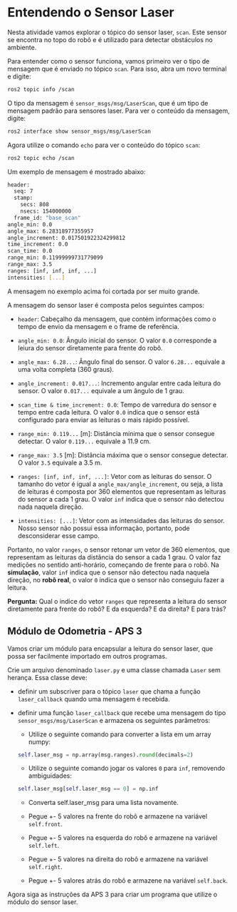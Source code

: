 # Entendendo o Sensor Laser

Nesta atividade vamos explorar o tópico do sensor laser, `scan`. Este sensor se encontra no topo do robô e é utilizado para detectar obstáculos no ambiente.

Para entender como o sensor funciona, vamos primeiro ver o tipo de mensagem que é enviado no tópico `scan`. Para isso, abra um novo terminal e digite:

```bash
ros2 topic info /scan
```

O tipo da mensagem é `sensor_msgs/msg/LaserScan`, que é um tipo de mensagem padrão para sensores laser. Para ver o conteúdo da mensagem, digite:

```bash
ros2 interface show sensor_msgs/msg/LaserScan
```

Agora utilize o comando `echo` para ver o conteúdo do tópico `scan`:

```bash
ros2 topic echo /scan
```

Um exemplo de mensagem é mostrado abaixo:

```bash
header: 
  seq: 7
  stamp: 
    secs: 808
    nsecs: 154000000
  frame_id: "base_scan"
angle_min: 0.0
angle_max: 6.28318977355957
angle_increment: 0.017501922324299812
time_increment: 0.0
scan_time: 0.0
range_min: 0.11999999731779099
range_max: 3.5
ranges: [inf, inf, inf, ...]
intensities: [...]
```
A mensagem no exemplo acima foi cortada por ser muito grande.

A mensagem do sensor laser é composta pelos seguintes campos:

* `header`: Cabeçalho da mensagem, que contém informações como o tempo de envio da mensagem e o frame de referência.

* `angle_min: 0.0`: Ângulo inicial do sensor. O valor `0.0` corresponde a leiura do sensor diretamente para frente do robô.

* `angle_max: 6.28...`: Ângulo final do sensor. O valor `6.28...` equivale a uma volta completa (360 graus).

* `angle_increment: 0.017...`: Incremento angular entre cada leitura do sensor. O valor `0.017...` equivale a um ângulo de 1 grau.

* `scan_time & time_increment: 0.0`: Tempo de varredura do sensor e tempo entre cada leitura. O valor `0.0` indica que o sensor está configurado para enviar as leituras o mais rápido possível.

* `range_min: 0.119...` [m]: Distância mínima que o sensor consegue detectar. O valor `0.119...` equivale a 11.9 cm.

* `range_max: 3.5` [m]: Distância máxima que o sensor consegue detectar. O valor `3.5` equivale a 3.5 m.

* `ranges: [inf, inf, inf, ...]`: Vetor com as leituras do sensor. O tamanho do vetor é igual a `angle_max/angle_increment`, ou seja, a lista de leituras é composta por 360 elementos que representam as leituras do sensor a cada 1 grau. O valor `inf` indica que o sensor não detectou nada naquela direção.

* `intensities: [...]`: Vetor com as intensidades das leituras do sensor. Nosso sensor não possui essa informação, portanto, pode desconsiderar esse campo.

Portanto, no valor `ranges`, o sensor retonar um vetor de 360 elementos, que representam as leituras da distância do sensor a cada 1 grau. O valor faz medições no sentido anti-horário, começando de frente para o robô. Na **simulação**, valor `inf` indica que o sensor não detectou nada naquela direção, no **robô real**, o valor `0` indica que o sensor não conseguiu fazer a leitura.

**Pergunta:** Qual o indice do vetor `ranges` que representa a leitura do sensor diretamente para frente do robô? E da esquerda? E da direita? E para trás?

## Módulo de Odometria - APS 3

Vamos criar um módulo para encapsular a leitura do sensor laser, que possa ser facilmente importado em outros programas.

Crie um arquivo denominado `laser.py` e uma classe chamada `Laser` sem herança. Essa classe deve:

* definir um subscriver para o tópico `laser` que chama a função `laser_callback` quando uma mensagem é recebida.

* definir uma função `laser_callback` que recebe uma mensagem do tipo `sensor_msgs/msg/LaserScan` e armazena os seguintes parâmetros:
    * Utilize o seguinte comando para converter a lista em um array numpy:
    ```python
    self.laser_msg = np.array(msg.ranges).round(decimals=2) 
    ```

    * Utilize o seguinte comando jogar os valores `0` para `inf`, removendo ambiguidades:
    ```python
    self.laser_msg[self.laser_msg == 0] = np.inf
    ```

    * Converta self.laser_msg para uma lista novamente.

    * Pegue +- 5 valores na frente do robô e armazene na variável `self.front`.

    * Pegue +- 5 valores na esquerda do robô e armazene na variável `self.left`.

    * Pegue +- 5 valores na direita do robô e armazene na variável `self.right`.

    * Pegue +- 5 valores atrás do robô e armazene na variável `self.back`.

Agora siga as instruções da APS 3 para criar um programa que utilize o módulo do sensor laser.